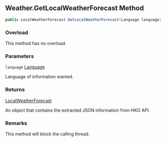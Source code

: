 ## Weather.GetLocalWeatherForecast Method

```c#
public LocalWeatherForecast GetLocalWeatherForecast(Language language);
```

### Overload

This method has no overload.

### Parameters

`language` [Language]()

Language of information wanted.

### Returns

[LocalWeatherForecast]()

An object that contains the extracted JSON information from HKO API.

### Remarks

This method will block the calling thread.